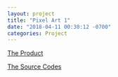 ```yaml
---
layout: project
title: "Pixel Art 1"
date: "2018-04-11 00:30:12 -0700"
categories: Project
---
```


[The Product](https://curious-yu.github.io/GoogleFrontEnd-Phase1-PixelArtProject/)

[The Source Codes](https://github.com/Curious-Yu/GoogleFrontEnd-Phase1-PixelArtProject)
